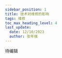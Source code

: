 ```yaml
---
sidebar_position: 1
title: 技术对维修的影响
tags: 维修
toc_max_heading_level: 4
last_update:
  date: 12/10/2023
  author: 张年强
---
```


待编辑
